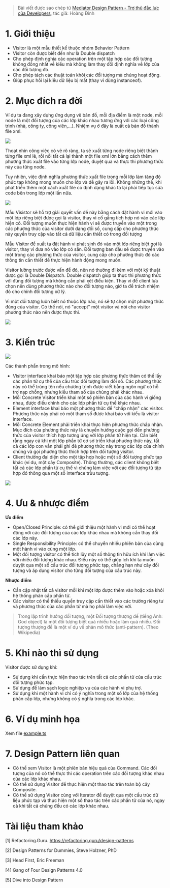 > Bài viết được sao chép từ [Mediator Design Pattern - Trợ thủ đắc lực của Developers](https://viblo.asia/p/mediator-design-pattern-tro-thu-dac-luc-cua-developers-m68Z0jVj5kG), tác giả: Hoàng Đinh

# 1. Giới thiệu

- Visitor là một mẫu thiết kế thuộc nhóm Behavior Pattern
- Visitor còn được biết đến như là Double dispatch
- Cho phép định nghĩa các operation trên một tập hợp các đối tượng không đồng nhất về kiểu mà không làm thay đổi định nghĩa về lớp của các đối tượng đó.
- Cho phép tách các thuật toán khỏi các đối tượng mà chúng hoạt động.
- Giúp phục hồi lại kiểu dữ liệu bị mất (thay vì dùng instanceof).

# 2. Mục đích ra đời

Ví dụ ta đang xây dựng ứng dụng vẽ bản đồ, mỗi địa điểm là một node, mỗi node là một đối tượng của các lớp khác nhau tương ứng với các loại công trình (nhà, công ty, công viên,...). Nhiệm vụ ở đây là xuất cả bản đồ thành file xml.

![](https://images.viblo.asia/3a48670a-0fbb-485d-9a59-7c0e8490d680.png)

Thoạt nhìn công việc có vẻ rõ ràng, ta sẽ xuất từng node riêng biệt thành từng file xml lẻ, rồi nối tất cả lại thành một file xml lớn bằng cách thêm phương thức xuất file vào từng lớp node, duyệt qua và thực thi phương thức này của từng node.

Tuy nhiên, việc định nghĩa phương thức xuất file trong mỗi lớp làm tăng độ phức tạp không mong muốn cho lớp và dễ gây ra lỗi. Không những thế, khi phát triển thêm một cách xuất file có định dạng khác ta lại phải tiếp tục sửa code bên trong lớp một lần nữa.

![](https://images.viblo.asia/f990619a-c0b7-47c6-8065-409aa8951e43.png)

Mẫu Visistor sẽ hỗ trợ giải quyết vấn đề này bằng cách đặt hành vi mới vào một lớp riêng biệt được gọi là visitor, thay vì cố gắng tích hợp nó vào các lớp hiện có. Đối tượng muốn thực hiện hành vi sẽ được truyền vào một trong các phương thức của visitor dưới dạng đối số, cung cấp cho phương thức này quyền truy cập vào tất cả dữ liệu cần thiết có trong đối tượng

Mẫu Visitor đề xuất ta đặt hành vi phát sinh đó vào một lớp riêng biệt gọi là visitor, thay vì đưa nó vào lớp có sẵn. Đối tượng ban đầu sẽ được truyền vào một trong các phương thức của visitor, cung cấp cho phương thức đó các thông tin cần thiết để thực hiện hành động mong muốn.

Visitor lường trước được vấn đề đó, nên nó thường đi kèm với một kỹ thuật được gọi là Double Dispatch. Double dispatch giúp ta thực thi phương thức với đúng đối tượng mà không cần phải xét điều kiện. Thay vì để client lựa chọn nên dùng phương thức nào cho đối tượng nào, giờ ta để trách nhiệm đó cho chính đối tượng xử lý.

Vì một đối tượng luôn biết nó thuộc lớp nào, nó sẽ tự chọn một phương thức đúng của visitor. Có thể nói, nó "accept" một visitor và nói cho visitor phương thức nào nên được thực thi.

![](https://images.viblo.asia/47916353-726d-4c00-b600-cd3ff005ab73.png)

# 3. Kiến trúc

![](https://refactoring.guru/images/patterns/diagrams/visitor/structure-en.png)

Các thành phần trong mô hình:

- Visitor interface khai báo một tập hợp các phương thức thăm có thể lấy các phần tử cụ thể của cấu trúc đối tượng làm đối số. Các phương thức này có thể trùng tên nếu chương trình được viết bằng ngôn ngữ có hỗ trợ nạp chồng, nhưng kiểu tham số của chúng phải khác nhau.
- Mỗi Concrete Visitor triển khai một số phiên bản của các hành vi giống nhau, được điều chỉnh cho các lớp phần tử cụ thể khác nhau.
- Element interface khai báo một phương thức để "chấp nhận" các visitor. Phương thức này phải có một tham số được khai báo với kiểu là visitor interface.
- Mỗi Concrete Element phải triển khai thực hiện phương thức chấp nhận. Mục đích của phương thức này là chuyển hướng cuộc gọi đến phương thức của visitor thích hợp tương ứng với lớp phần tử hiện tại. Cần biết rằng ngay cả khi một lớp phần tử cơ sở triển khai phương thức này, tất cả các lớp con vẫn phải ghi đè phương thức này trong các lớp của chính chúng và gọi phương thức thích hợp trên đối tượng visitor.
- Client thường đại diện cho một tập hợp hoặc một số đối tượng phức tạp khác (ví dụ, một cây Composite). Thông thường, các client không biết tất cả các lớp phần tử cụ thể vì chúng làm việc với các đối tượng từ tập hợp đó thông qua một số interface trừu tượng.

![](https://images.viblo.asia/dd590d23-b784-4a92-a394-91a3e9631a98.png)

# 4. Ưu & nhược điểm

**Ưu điểm**

- Open/Closed Principle: có thể giới thiệu một hành vi mới có thể hoạt động với các đối tượng của các lớp khác nhau mà không cần thay đổi các lớp này.
- Single Responsibility Principle: có thể chuyển nhiều phiên bản của cùng một hành vi vào cùng một lớp.
- Một đối tượng visitor có thể tích lũy một số thông tin hữu ích khi làm việc với nhiều đối tượng khác nhau. Điều này có thể giúp ích khi ta muốn duyệt qua một số cấu trúc đối tượng phức tạp, chẳng hạn như cây đối tượng và áp dụng visitor cho từng đối tượng của cấu trúc này.

**Nhược điểm**

- Cần cập nhật tất cả visitor mỗi khi một lớp được thêm vào hoặc xóa khỏi hệ thống phân cấp phần tử.
- Các visitor có thể thiếu quyền truy cập cần thiết vào các trường riêng tư và phương thức của các phần tử mà họ phải làm việc với.

> Trong lập trình hướng đối tượng, một Đối tượng thượng đế (tiếng Anh: God object) là một đối tượng biết quá nhiều hoặc làm quá nhiều. Đối tượng thượng đế là một ví dụ về phản mô thức (anti-pattern). (Theo Wikipedia)

# 5. Khi nào thì sử dụng

Visitor được sử dụng khi:

- Sử dụng khi cần thực hiện thao tác trên tất cả các phần tử của cấu trúc đối tượng phức tạp.
- Sử dụng để làm sạch logic nghiệp vụ của các hành vi phụ trợ.
- Sử dụng khi một hành vi chỉ có ý nghĩa trong một số lớp của hệ thống phân cấp lớp, nhưng không có ý nghĩa trong các lớp khác.

# 6. Ví dụ minh họa

Xem file [example.ts](./example.ts)

# 7. Design Pattern liên quan

- Có thể xem Visitor là một phiên bản hiệu quả của Command. Các đối tượng của nó có thể thực thi các operation trên các đối tượng khác nhau của các lớp khác nhau.
- Có thể sử dụng Visitor để thực hiện một thao tác trên toàn bộ cây Composite.
- Có thể sử dụng Visitor cùng với Iterator để duyệt qua một cấu trúc dữ liệu phức tạp và thực hiện một số thao tác trên các phần tử của nó, ngay cả khi tất cả chúng đều có các lớp khác nhau.

# Tài liệu tham khảo

[1] Refactoring.Guru. https://refactoring.guru/design-patterns

[2] Design Patterns for Dummies, Steve Holzner, PhD

[3] Head First, Eric Freeman

[4] Gang of Four Design Patterns 4.0

[5] Dive into Design Pattern

